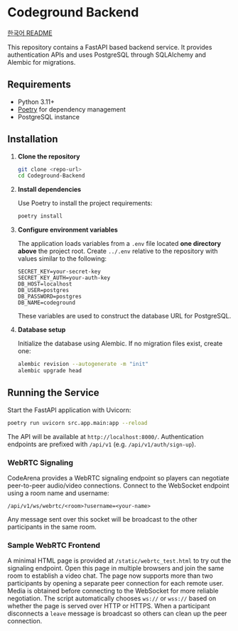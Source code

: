 # Codeground Backend
[한국어 README](README.ko.md)


This repository contains a FastAPI based backend service. It provides authentication APIs and uses PostgreSQL through SQLAlchemy and Alembic for migrations.

## Requirements

- Python 3.11+
- [Poetry](https://python-poetry.org/) for dependency management
- PostgreSQL instance

## Installation

1. **Clone the repository**

   ```bash
   git clone <repo-url>
   cd Codeground-Backend
   ```

2. **Install dependencies**

   Use Poetry to install the project requirements:

   ```bash
   poetry install
   ```

3. **Configure environment variables**

   The application loads variables from a `.env` file located **one directory above** the project root. Create `../.env` relative to the repository with values similar to the following:

   ```env
   SECRET_KEY=your-secret-key
   SECRET_KEY_AUTH=your-auth-key
   DB_HOST=localhost
   DB_USER=postgres
   DB_PASSWORD=postgres
   DB_NAME=codeground
   ```

   These variables are used to construct the database URL for PostgreSQL.

4. **Database setup**

   Initialize the database using Alembic. If no migration files exist, create one:

   ```bash
   alembic revision --autogenerate -m "init"
   alembic upgrade head
   ```

## Running the Service

Start the FastAPI application with Uvicorn:

```bash
poetry run uvicorn src.app.main:app --reload
```

The API will be available at `http://localhost:8000/`. Authentication endpoints are prefixed with `/api/v1` (e.g. `/api/v1/auth/sign-up`).

### WebRTC Signaling

CodeArena provides a WebRTC signaling endpoint so players can negotiate peer-to-peer
audio/video connections. Connect to the WebSocket endpoint using a room name and
username:

```text
/api/v1/ws/webrtc/<room>?username=<your-name>
```

Any message sent over this socket will be broadcast to the other participants in the same room.

### Sample WebRTC Frontend

A minimal HTML page is provided at `/static/webrtc_test.html` to try out the signaling endpoint. Open this page in multiple browsers and join the same room to establish a video chat. The page now supports more than two participants by opening a separate peer connection for each remote user. Media is obtained before connecting to the WebSocket for more reliable negotiation. The script automatically chooses `ws://` or `wss://` based on whether the page is served over HTTP or HTTPS. When a participant disconnects a `leave` message is broadcast so others can clean up the peer connection.
